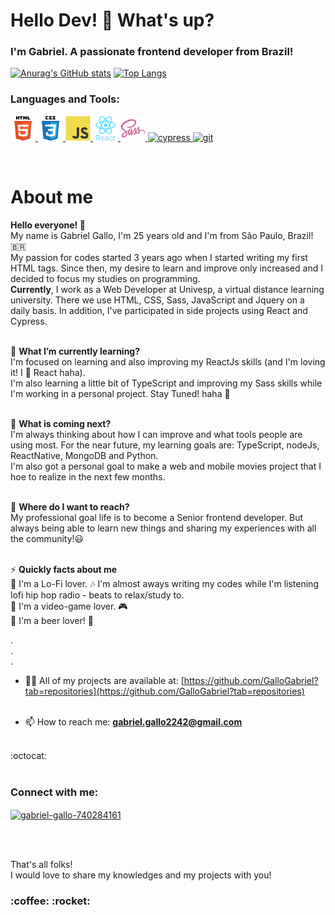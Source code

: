 <h1>Hello Dev! 👋 What's up?</h1>
<h3>I'm Gabriel. A passionate frontend developer from Brazil!</h3>

[![Anurag's GitHub stats](https://github-readme-stats.vercel.app/api?username=GalloGabriel&show_icons=true&theme=dracula)](https://github.com/anuraghazra/github-readme-stats) [![Top Langs](https://github-readme-stats.vercel.app/api/top-langs/?username=GalloGabriel&layout=compact&theme=dracula)](https://github.com/anuraghazra/github-readme-stats)

<h3 align="left">Languages and Tools:</h3>
<p align="left"> 
  <a href="https://www.w3.org/html/" target="_blank"> <img src="https://raw.githubusercontent.com/devicons/devicon/master/icons/html5/html5-original-wordmark.svg" alt="html5" width="40" height="40"/> </a>
  <a href="https://www.w3schools.com/css/" target="_blank"> <img src="https://raw.githubusercontent.com/devicons/devicon/master/icons/css3/css3-original-wordmark.svg" alt="css3" width="40" height="40"/> </a> 
  <a href="https://developer.mozilla.org/en-US/docs/Web/JavaScript" target="_blank"> <img src="https://raw.githubusercontent.com/devicons/devicon/master/icons/javascript/javascript-original.svg" alt="javascript" width="40" height="40"/> </a>
  <a href="https://reactjs.org/" target="_blank"> <img src="https://raw.githubusercontent.com/devicons/devicon/master/icons/react/react-original-wordmark.svg" alt="react" width="40" height="40"/> </a> 
  <a href="https://sass-lang.com" target="_blank"> <img src="https://raw.githubusercontent.com/devicons/devicon/master/icons/sass/sass-original.svg" alt="sass" width="40" height="40"/> </a> 
  <a href="https://www.cypress.io" target="_blank"> <img src="https://raw.githubusercontent.com/simple-icons/simple-icons/6e46ec1fc23b60c8fd0d2f2ff46db82e16dbd75f/icons/cypress.svg" alt="cypress" width="40" height="40"/> </a> 
  <a href="https://git-scm.com/" target="_blank"> <img src="https://www.vectorlogo.zone/logos/git-scm/git-scm-icon.svg" alt="git" width="40" height="40"/> </a>   
  </p>

<br /> 

<h1>About me</h1>

**Hello everyone! 👋** <br/>
My name is Gabriel Gallo, I'm 25 years old and I'm from São Paulo, Brazil! :brazil: <br/>
My passion for codes started 3 years ago when I started writing my first HTML tags. Since then, my desire to learn and improve only increased and I decided to focus my studies on programming. <br/>
**Currently**, I work as a Web Developer at Univesp, a virtual distance learning university. There we use HTML, CSS, Sass, JavaScript and Jquery on a daily basis. In addition, I've participated in side projects using React and Cypress.<br/><br/>

🌱 **What I’m currently learning?** <br/>
I'm focused on learning and also improving my ReactJs skills (and I'm loving it! I :blue_heart: React haha).<br/>
I'm also learning a little bit of TypeScript and improving my Sass skills while I'm working in a personal project. Stay Tuned! haha :crossed_fingers: <br/><br/>

:dart: **What is coming next?**<br/>
I'm always thinking about how I can improve and what tools people are using most. For the near future, my learning goals are: TypeScript, nodeJs, ReactNative, MongoDB and Python.<br/>
I'm also got a personal goal to make a web and mobile movies project that I hoe to realize in the next few months.<br/><br/>

:rocket: **Where do I want to reach?**<br/>
My professional goal life is to become a Senior frontend developer. But always being able to learn new things and sharing my experiences with all the community!:smiley:<br/><br/>

⚡ **Quickly facts about me**<br/>
:small_blue_diamond: I'm a Lo-Fi lover. :notes: I'm almost aways writing my codes while I'm listening lofi hip hop radio - beats to relax/study to.<br/>
:small_blue_diamond: I'm a video-game lover. :video_game:<br/>
:small_blue_diamond: I'm a beer lover! :beers: <br/>

.<br/>
.<br/>
.<br/>


- 👨‍💻 All of my projects are available at: [https://github.com/GalloGabriel?tab=repositories](https://github.com/GalloGabriel?tab=repositories)<br/><br/>

- 📫 How to reach me: **gabriel.gallo2242@gmail.com**<br/><br/>

 :octocat:<br/><br/>

<h3 align="left">Connect with me:</h3>
<p align="left">
<a href="https://linkedin.com/in/gabriel-gallo-740284161" target="blank"><img align="center" src="https://raw.githubusercontent.com/rahuldkjain/github-profile-readme-generator/master/src/images/icons/Social/linked-in-alt.svg" alt="gabriel-gallo-740284161" height="30" width="40" /></a>
</p><br/><br/>

That's all folks!<br/>
I would love to share my knowledges and my projects with you!<br/>
<h3 align="left"> :coffee: <Let's keep gooing!> :rocket: </h3>

